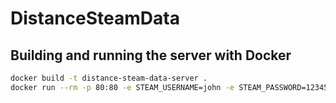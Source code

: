 # DistanceSteamData

## Building and running the server with Docker

```bash
docker build -t distance-steam-data-server .
docker run --rm -p 80:80 -e STEAM_USERNAME=john -e STEAM_PASSWORD=12345 distance-steam-data-server
```
